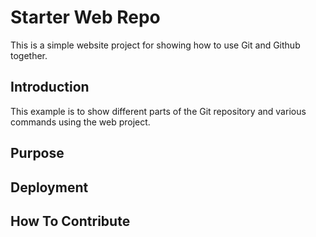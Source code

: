 # Starter Web Repo

This is a simple website project for showing how to use Git and Github together.

## Introduction

This example is to show different parts of the Git repository and various commands using the web project.

## Purpose

## Deployment

## How To Contribute